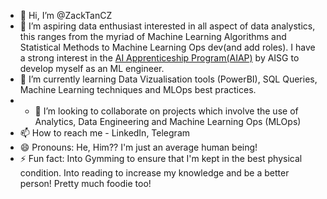 - 👋 Hi, I’m @ZackTanCZ
- 👀 I’m aspiring data enthusiast interested in all aspect of data analystics, this ranges from the myriad of Machine Learning Algorithms and Statistical Methods to Machine Learning Ops dev(and add roles). I have a strong interest in the [AI Apprenticeship Program(AIAP)](https://aiap.sg/apprenticeship/) by AISG to develop myself as an ML engineer.
- 🌱 I’m currently learning Data Vizualisation tools (PowerBI), SQL Queries, Machine Learning techniques and MLOps best practices.
- - 💞️ I’m looking to collaborate on projects which involve the use of Analytics, Data Engineering and Machine Learning Ops (MLOps)
- 📫 How to reach me - LinkedIn, Telegram
- 😄 Pronouns: He, Him?? I'm just an average human being!
- ⚡ Fun fact: Into Gymming to ensure that I'm kept in the best physical condition. Into reading to increase my knowledge and be a better person! Pretty much foodie too!

<!---
ZackTanCZ/ZackTanCZ is a ✨ special ✨ repository because its `README.md` (this file) appears on your GitHub profile.
You can click the Preview link to take a look at your changes.
--->
